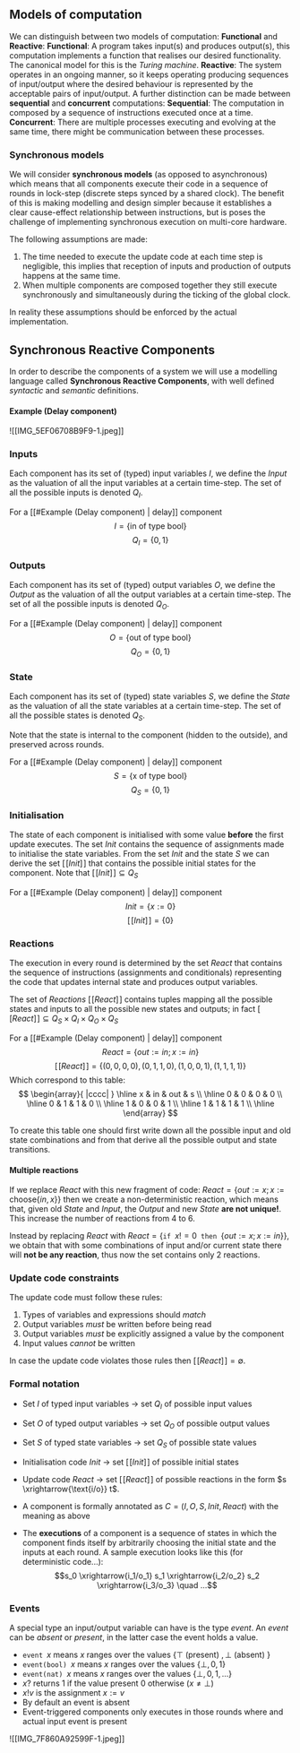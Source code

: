 ## Models of computation

We can distinguish between two models of computation: **Functional** and **Reactive**:
**Functional**: A program takes input(s) and produces output(s), this computation implements a function that realises our desired functionality. The canonical model for this is the _Turing machine_.
**Reactive**: The system operates in an ongoing manner, so it keeps operating producing sequences of input/output where the desired behaviour is represented by the acceptable pairs of input/output.
A further distinction can be made between **sequential** and **concurrent** computations:
**Sequential**: The computation in composed by a sequence of instructions executed once at a time.
**Concurrent**: There are multiple processes executing and evolving at the same time, there might be communication between these processes.

### Synchronous models

We will consider **synchronous models** (as opposed to asynchronous) which means that all components execute their code in a sequence of rounds in lock-step (discrete steps synced by a shared clock).
The benefit of this is making modelling and design simpler because it establishes a clear cause-effect relationship between instructions, but is poses the challenge of implementing synchronous execution on multi-core hardware.

The following assumptions are made:
1. The time needed to execute the update code at each time step is negligible, this implies that reception of inputs and production of outputs happens at the same time.
2. When multiple components are composed together they still execute synchronously and simultaneously during the ticking of the global clock.

In reality these assumptions should be enforced by the actual implementation.

## Synchronous Reactive Components

In order to describe the components of a system we will use a modelling language called **Synchronous Reactive Components**, with well defined _syntactic_ and _semantic_ definitions.

#### Example (Delay component)

![[IMG_5EF06708B9F9-1.jpeg]]

### Inputs

Each component has its set of (typed) input variables $I$, we define the _Input_ as the valuation of all the input variables at a certain time-step.
The set of all the possible inputs is denoted $Q_I$.

For a [[#Example (Delay component) | delay]] component
$$I = \{ \text{in of type bool} \}$$
$$Q_I = \{ 0, 1\}$$

### Outputs

Each component has its set of (typed) output variables $O$, we define the _Output_ as the valuation of all the output variables at a certain time-step.
The set of all the possible inputs is denoted $Q_O$.

For a [[#Example (Delay component) | delay]] component
$$O = \{ \text{out of type bool} \}$$
$$Q_O = \{ 0, 1\}$$

### State

Each component has its set of (typed) state variables $S$, we define the _State_ as the valuation of all the state variables at a certain time-step.
The set of all the possible states is denoted $Q_S$.

Note that the state is internal to the component (hidden to the outside), and preserved across rounds.

For a [[#Example (Delay component) | delay]] component
$$S = \{ \text{x of type bool} \}$$
$$Q_S = \{ 0, 1\}$$

### Initialisation

The state of each component is initialised with some value **before** the first update executes.
The set $Init$ contains the sequence of assignments made to initialise the state variables.
From the set $Init$ and the state $S$ we can derive the set $[\![Init]\!]$ that contains the possible initial states for the component. Note that $[\![Init]\!] \subseteq Q_S$

For a [[#Example (Delay component) | delay]] component
$$Init = \{ x := 0 \}$$
$$[\![Init]\!] = \{ 0 \}$$

### Reactions

The execution in every round is determined by the set $React$ that contains the sequence of instructions (assignments and conditionals) representing the code that updates internal state and produces output variables.

The set of _Reactions_ $[\![React]\!]$ contains tuples mapping all the possible states and inputs to all the possible new states and outputs; in fact $[\![React]\!] \subseteq Q_S \times Q_I \times Q_O \times Q_S$ 

For a [[#Example (Delay component) | delay]] component
$$React = \{ out := in; x := in \}$$
$$[\![React]\!] = \{ (0, 0, 0, 0), (0, 1, 1, 0), (1, 0, 0, 1), (1, 1, 1, 1) \}$$
Which correspond to this table:
$$
\begin{array}{ |cccc| }
	\hline
	x & in & out & s \\ \hline
	0 & 0 & 0 & 0 \\ \hline
	0 & 1 & 1 & 0 \\ \hline
	1 & 0 & 0 & 1 \\ \hline
	1 & 1 & 1 & 1 \\ \hline
\end{array}
$$

To create this table one should first write down all the possible input and old state combinations and from that derive all the possible output and state transitions.

#### Multiple reactions

If we replace $React$ with this new fragment of code: $React = \{ out := x; x := \text{choose}\{in, x\}\}$ then we create a non-deterministic reaction, which means that, given old _State_ and _Input_, the _Output_ and new _State_ **are not unique!**. This increase the number of reactions from 4 to 6.

Instead by replacing $React$ with $React = \{ \texttt{if } x != 0 \texttt{ then } \{ out := x; x := in \}\}$, we obtain that with some combinations of input and/or current state there will **not be any reaction**, thus now the set contains only 2 reactions.

### Update code constraints

The update code must follow these rules:
1. Types of variables and expressions should _match_
2. Output variables _must_ be written before being read
3. Output variables _must_ be explicitly assigned a value by the component
4. Input values _cannot_ be written

In case the update code violates those rules then $[\![React]\!] = \emptyset$.

### Formal notation

- Set $I$ of typed input variables $\rightarrow$ set $Q_I$ of possible input values
- Set $O$ of typed output variables $\rightarrow$ set $Q_O$ of possible output values
- Set $S$ of typed state variables $\rightarrow$ set $Q_S$ of possible state values
- Initialisation code $Init$ $\rightarrow$ set $[\![Init]\!]$ of possible initial states
- Update code $React$ $\rightarrow$ set $[\![React]\!]$ of possible reactions in the form $s \xrightarrow{\text{i/o}} t$.

- A component is formally annotated as $C = (I, O, S, Init, React)$ with the meaning as above
- The **executions** of a component is a sequence of states in which the component finds itself by arbitrarily choosing the initial state and the inputs at each round. A sample execution looks like this (for deterministic code...): $$s_0 \xrightarrow{i_1/o_1} s_1 \xrightarrow{i_2/o_2} s_2 \xrightarrow{i_3/o_3} \quad ...$$

### Events

A special type an input/output variable can have is the type _event_. An _event_ can be _absent_ or _present_, in the latter case the event holds a value.

- $\texttt{event } x$ means $x$ ranges over the values $\{\top \text{ (present) }, \bot \text{ (absent) }\}$
- $\texttt{event(bool) } x$ means $x$ ranges over the values $\{\bot, 0, 1\}$
- $\texttt{event(nat) } x$ means $x$ ranges over the values $\{\bot, 0, 1, ...\}$
-  $x?$ returns $1$ if the value present $0$ otherwise ($x \neq \bot$)
- $x!v$ is the assignment $x := v$
- By default an event is absent
- Event-triggered components only executes in those rounds where and actual input event is present

![[IMG_7F860A92599F-1.jpeg]]